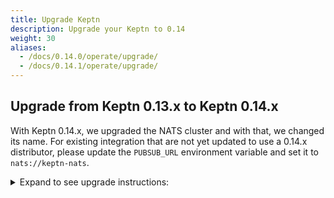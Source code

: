 ```yaml
---
title: Upgrade Keptn
description: Upgrade your Keptn to 0.14
weight: 30
aliases:
  - /docs/0.14.0/operate/upgrade/
  - /docs/0.14.1/operate/upgrade/
---
```


## Upgrade from Keptn 0.13.x to Keptn 0.14.x

With Keptn 0.14.x, we upgraded the NATS cluster and with that, we changed its name.
For existing integration that are not yet updated to use a 0.14.x distributor, please update the `PUBSUB_URL` environment variable and set it to `nats://keptn-nats`.

<details><summary>Expand to see upgrade instructions:</summary>
<p>

* **Step 1.** To download and install the Keptn CLI for version 0.14.1, you can choose between:
   * *Automatic installation of the Keptn CLI (Linux and Mac):*

      * The next command will download the 0.14.1 release from [GitHub](https://github.com/keptn/keptn/releases), unpack it, and move it to `/usr/local/bin/keptn`.
      ```console
      curl -sL https://get.keptn.sh | KEPTN_VERSION=0.14.1 bash
      ```

      * Verify that the installation has worked and that the version is correct by running:
      ```console
      keptn version
      ```

   * *Manual installation of the Keptn CLI:*

      * Download the release for your platform from the [GitHub](https://github.com/keptn/keptn/releases/tag/0.14.1)
      * Unpack the binary and move it to a directory of your choice (e.g., `/usr/local/bin/`)
      * Verify that the installation has worked and that the version is correct by running:
      ```console
      keptn version
      ```

* **Step 2.** To upgrade your Keptn installation from 0.13.x to 0.14.x, the Keptn CLI offers the command:

   ```console
   keptn upgrade
   ```

   * Please [verify that you are connected to the correct Kubernetes cluster](../../troubleshooting/#verify-kubernetes-context-with-keptn-installation) before executing this command.
   * If you encounter an issue of the CLI saying: `Error: your current Keptn CLI context 'cluster' does not match current Kubeconfig '` when executing the above command, please set the config *KubeContextCheck* using: 

   ```
   keptn set config KubeContextCheck true
   ```

   * If the CLI still complains about the context, please use the Helm approach to upgrade your cluster:

   ```console
   helm upgrade keptn keptn --install -n keptn --create-namespace --repo=https://charts.keptn.sh --version=0.14.1 --reuse-values --wait
   ```

* :warning: **Step 3.** If you are using the **jmeter-service** or **helm-service**, upgrade them to 0.14.1 using the following commands:

   ```console
   helm repo update
   helm upgrade jmeter-service https://github.com/keptn/keptn/releases/download/0.14.1/jmeter-service-0.14.1.tgz -n keptn --create-namespace --wait --reuse-values
   helm upgrade helm-service https://github.com/keptn/keptn/releases/download/0.14.1/helm-service-0.14.1.tgz -n keptn --create-namespace --wait --reuse-values
   ```

</p>
</details>
